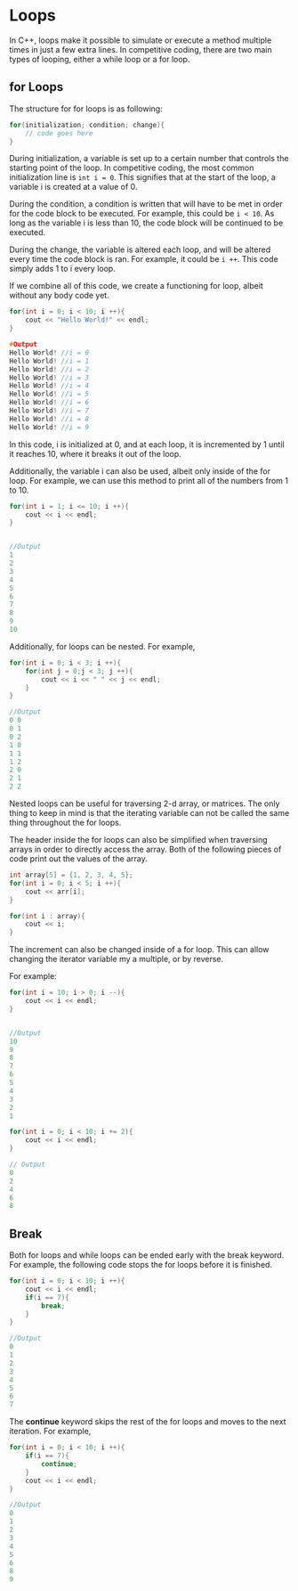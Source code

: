 # Loops
In C++, loops make it possible to simulate or execute a method multiple times in just a few extra lines. In competitive coding, there are two main types of looping, either a while loop or a for loop.

## for Loops
The structure for for loops is as following:
```cpp
for(initialization; condition; change){
    // code goes here
}

```

During initialization, a variable is set up to a certain number that controls the starting point of the loop. In competitive coding, the most common initialization line is `int i = 0`. This signifies that at the start of the loop, a variable i is created at a value of 0.

During the condition, a condition is written that will have to be met in order for the code block to be executed. For example, this could be `i < 10`. As long as the variable i is less than 10, the code block will be continued to be executed.

During the change, the variable is altered each loop, and will be altered every time the code block is ran. For example, it could be `i ++`. This code simply adds 1 to i every loop.

If we combine all of this code, we create a functioning for loop, albeit without any body code yet.
```cpp
for(int i = 0; i < 10; i ++){
    cout << "Hello World!" << endl;
}

#Output
Hello World! //i = 0
Hello World! //i = 1
Hello World! //i = 2
Hello World! //i = 3
Hello World! //i = 4
Hello World! //i = 5
Hello World! //i = 6
Hello World! //i = 7
Hello World! //i = 8
Hello World! //i = 9

```

In this code, i is initialized at 0, and at each loop, it is incremented by 1 until it reaches 10, where it breaks it out of the loop.

Additionally, the variable i can also be used, albeit only inside of the for loop. For example, we can use this method to print all of the numbers from 1 to 10.
```cpp
for(int i = 1; i <= 10; i ++){
    cout << i << endl;
}


//Output
1
2
3
4
5
6
7
8
9
10
```

Additionally, for loops can be nested. For example,
```cpp
for(int i = 0; i < 3; i ++){
    for(int j = 0;j < 3; j ++){
        cout << i << " " << j << endl;
    }
}

//Output
0 0
0 1
0 2
1 0
1 1
1 2
2 0
2 1
2 2
```

Nested loops can be useful for traversing 2-d array, or matrices. The only thing to keep in mind is that the iterating variable can not be called the same thing throughout the for loops.


The header inside the for loops can also be simplified when traversing arrays in order to directly access the array. Both of the following pieces of code print out the values of the array.

```cpp
int array[5] = {1, 2, 3, 4, 5};
for(int i = 0; i < 5; i ++){
    cout << arr[i];
}

for(int i : array){
    cout << i;
}

```

The increment can also be changed inside of a for loop. This can allow changing the iterator variable my a multiple, or by reverse.

For example:

```cpp
for(int i = 10; i > 0; i --){
    cout << i << endl;
}


//Output
10
9
8
7
6
5
4
3
2
1

for(int i = 0; i < 10; i += 2){
    cout << i << endl;
}

// Output
0
2
4
6
8
```

## Break
Both for loops and while loops can be ended early with the break keyword. For example, the following code stops the for loops before it is finished.

```cpp
for(int i = 0; i < 10; i ++){
    cout << i << endl;
    if(i == 7){
        break;
    }
}

//Output
0
1
2
3
4
5
6
7
```

The **continue** keyword skips the rest of the for loops and moves to the next iteration. For example,

``` cpp
for(int i = 0; i < 10; i ++){
    if(i == 7){
        continue;
    }
    cout << i << endl;
}

//Output
0
1
2
3
4
5
6
8
9
```
